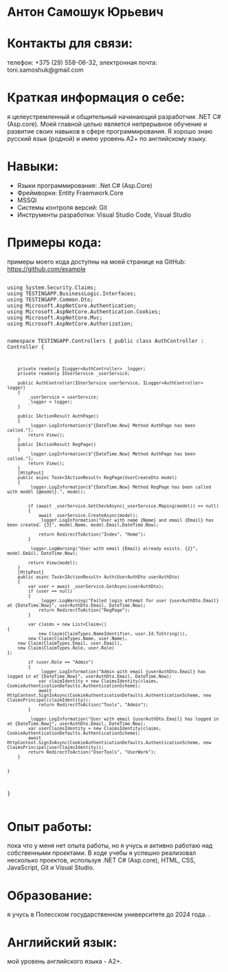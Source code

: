<!DOCTYPE html>
<html>
<head>
	<meta charset="UTF-8">
</head>
<body>
	<h1>Антон Самошук Юрьевич</h1>
	<h1><strong>Контакты для связи:</strong></h1>
	<p> телефон: +375 (29) 558-06-32, электронная почта: toni.samoshuk@gmail.com</p>
	<h1><strong>Краткая информация о себе:</strong></h1>
	<p> я целеустремленный и общительный начинающий разработчик .NET C# (Asp.core). Моей главной целью является непрерывное обучение и развитие своих навыков в сфере программирования. Я хорошо знаю русский язык (родной) и имею уровень А2+ по английскому языку.</p>
	<h1><strong>Навыки:</strong></h1>
	<p><ul>
  <li>Языки программирования: .Net C# (Asp.Core)</li>
  <li>Фреймворки: Entity Fraemwork.Core</li>
  <li>MSSQl</li>
  <li>Системы контроля версий: Git</li>
  <li>Инструменты разработки: Visual Studio Code, Visual Studio</li>
</ul></p>
<h1><strong>Примеры кода:</strong></h1>
	<p> примеры моего кода доступны на моей странице на GitHub: <a href="https://github.com/example">https://github.com/example</a>
<div><pre><code class="language-csharp">
using System.Security.Claims;
using TESTINGAPP.BusinessLogic.Interfaces;
using TESTINGAPP.Common.Dto;
using Microsoft.AspNetCore.Authentication;
using Microsoft.AspNetCore.Authentication.Cookies;
using Microsoft.AspNetCore.Mvc;
using Microsoft.AspNetCore.Authorization;


namespace TESTINGAPP.Controllers
{
    public class AuthController : Controller
    {

        private readonly ILogger<AuthController> _logger;
        private readonly IUserService _userService;

        public AuthController(IUserService userService, ILogger<AuthController> logger)
        {
            _userService = userService;
            _logger = logger;
        }

        public IActionResult AuthPage()
        {
            _logger.LogInformation($"{DateTime.Now} Method AuthPage has been called.");
            return View();
        }
        public IActionResult RegPage()
        {
            _logger.LogInformation($"{DateTime.Now} Method AuthPage has been called.");
            return View();
        }
        [HttpPost]
        public async Task<IActionResult> RegPage(UserCreateDto model)
        {
            _logger.LogInformation($"{DateTime.Now} Method RegPage has been called with model {@model}.", model);
            

            if (await _userService.GetCheckAsync(_userService.Maping(model)) == null)
            {
                await _userService.CreateAsync(model);
                _logger.LogInformation("User with name {Name} and email {Email} has been created. {3}", model.Name, model.Email,DateTime.Now);

                return RedirectToAction("Index", "Home");
            }

            _logger.LogWarning("User with email {Email} already exists. {2}", model.Email, DateTime.Now);

            return View(model);
        }
        [HttpPost]
        public async Task<IActionResult> Auth(UserAuthDto userAuthDto)
        {
            var user = await _userService.GetAsync(userAuthDto);
            if (user == null)
            {
                _logger.LogWarning("Failed login attempt for user {userAuthDto.Email} at {DateTime.Now}", userAuthDto.Email, DateTime.Now);
                return RedirectToAction("RegPage");
            }

            var claims = new List<Claim>()
    {
                new Claim(ClaimTypes.NameIdentifier, user.Id.ToString()),
            new Claim(ClaimTypes.Name, user.Name),
        new Claim(ClaimTypes.Email, user.Email),
        new Claim(ClaimTypes.Role, user.Role)
    };

            if (user.Role == "Admin")
            {
                _logger.LogInformation("Admin with email {userAuthDto.Email} has logged in at {DateTime.Now}", userAuthDto.Email, DateTime.Now);
                var claimIdentity = new ClaimsIdentity(claims, CookieAuthenticationDefaults.AuthenticationScheme);
                await HttpContext.SignInAsync(CookieAuthenticationDefaults.AuthenticationScheme, new ClaimsPrincipal(claimIdentity));
                return RedirectToAction("Tools", "Admin");
            }

            _logger.LogInformation("User with email {userAuthDto.Email} has logged in at {DateTime.Now}", userAuthDto.Email, DateTime.Now);
            var userClaimsIdentity = new ClaimsIdentity(claims, CookieAuthenticationDefaults.AuthenticationScheme);
            await HttpContext.SignInAsync(CookieAuthenticationDefaults.AuthenticationScheme, new ClaimsPrincipal(userClaimsIdentity));
            return RedirectToAction("UserTools", "UserWork");
        }


    }
}
</code></pre></div>
</p>
<h1><strong>Опыт работы:</strong></h1>
	<p> пока что у меня нет опыта работы, но я учусь и активно работаю над собственными проектами. В ходе учебы я успешно реализовал несколько проектов, используя .NET C# (Asp.core), HTML, CSS, JavaScript, Git и Visual Studio.</p>
	<h1><strong>Образование:</strong></h1>
	<p> я учусь в Полесском государственном университете до 2024 года. .</p>
	<h1><strong>Английский язык:</strong></h1>
	<p> мой уровень английского языка - А2+.</p>
</body>
</html>
